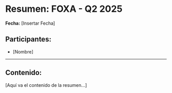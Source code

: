 # Resumen: FOXA - Q2 2025

**Fecha:** [Insertar Fecha]

## Participantes:
* [Nombre]

---

## Contenido:

[Aquí va el contenido de la resumen...]